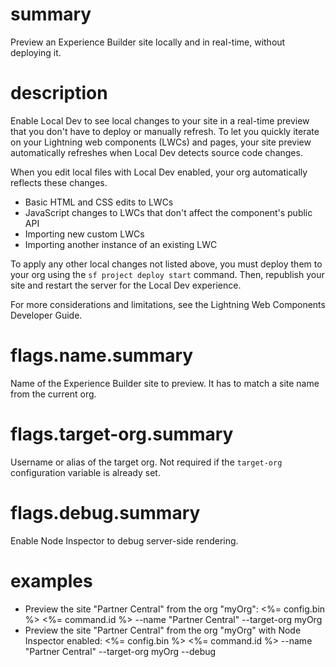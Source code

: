 # summary

Preview an Experience Builder site locally and in real-time, without deploying it.

# description

Enable Local Dev to see local changes to your site in a real-time preview that you don't have to deploy or manually refresh. To let you quickly iterate on your Lightning web components (LWCs) and pages, your site preview automatically refreshes when Local Dev detects source code changes.

When you edit local files with Local Dev enabled, your org automatically reflects these changes.

- Basic HTML and CSS edits to LWCs
- JavaScript changes to LWCs that don't affect the component's public API
- Importing new custom LWCs
- Importing another instance of an existing LWC

To apply any other local changes not listed above, you must deploy them to your org using the `sf project deploy start` command. Then, republish your site and restart the server for the Local Dev experience.

For more considerations and limitations, see the Lightning Web Components Developer Guide.

# flags.name.summary

Name of the Experience Builder site to preview. It has to match a site name from the current org.

# flags.target-org.summary

Username or alias of the target org. Not required if the `target-org` configuration variable is already set.

# flags.debug.summary

Enable Node Inspector to debug server-side rendering.

# examples

- Preview the site "Partner Central" from the org "myOrg":
  <%= config.bin %> <%= command.id %> --name "Partner Central" --target-org myOrg
- Preview the site "Partner Central" from the org "myOrg" with Node Inspector enabled:
  <%= config.bin %> <%= command.id %> --name "Partner Central" --target-org myOrg --debug
